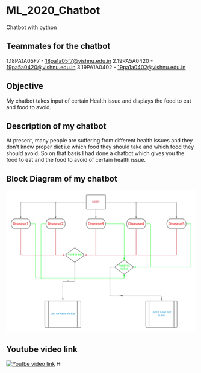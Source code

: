 # ML_2020_Chatbot
Chatbot with python

## Teammates for the chatbot
1.18PA1A05F7 - 18pa1a05f7@vishnu.edu.in
2.19PA5A0420 - 19pa5a0420@vishnu.edu.in
3.19PA1A0402 - 19pa1a0402@vishnu.edu.in

## Objective
My chatbot takes input of certain Health issue and displays the food to eat and food to avoid.

## Description of my chatbot
At present, many people are suffering from different health issues and they don't know proper diet i.e which food they should take and which food they should avoid. So on that basis I had done a chatbot which gives you the food to eat and the food to avoid of certain health issue.

## Block Diagram of my chatbot
![Block diagram](https://raw.githubusercontent.com/pranathi-thota/ML_2020_Chatbot/main/Diet%20chatbot%20.png)

## Youtube video link 
[![Youtbe video link](https://img.youtube.com/vi/vLz3KMzhy4E/0.jpg)](https://www.youtube.com/watch?v=vLz3KMzhy4E)
Hi
